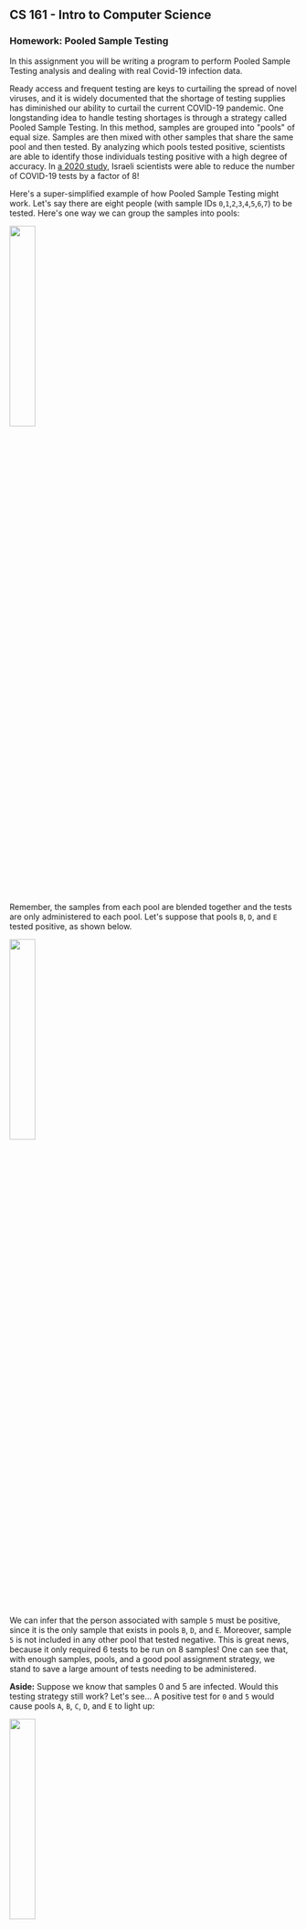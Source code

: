 ## CS 161 - Intro to Computer Science

### Homework: Pooled Sample Testing

In this assignment you will be writing a program to perform Pooled Sample Testing analysis and dealing with real Covid-19 infection data.

Ready access and frequent testing are keys to curtailing the spread of novel viruses, and it is widely documented that the shortage of testing supplies has diminished our ability to curtail the current COVID-19 pandemic. One longstanding idea to handle testing shortages is through a strategy called Pooled Sample Testing. In this method, samples are grouped into "pools" of equal size. Samples are then mixed with other samples that share the same pool and then tested. By analyzing which pools tested positive, scientists are able to identify those individuals testing positive with a high degree of accuracy. In [a 2020 study](https://advances.sciencemag.org/content/early/2020/08/20/sciadv.abc5961), Israeli scientists were able to reduce the number of COVID-19 tests by a factor of 8!

Here's a super-simplified example of how Pooled Sample Testing might work. Let's say there are eight people (with sample IDs `0`,`1`,`2`,`3`,`4`,`5`,`6`,`7`) to be tested. Here's one way we can group the samples into pools:

<img width="30%" src="figures/hw7_pools.png" />

Remember, the samples from each pool are blended together and the tests are only administered to each pool. Let's suppose that pools `B`, `D`, and `E` tested positive, as shown below.

<img width="30%" src="figures/hw7_pools_good.png" />

We can infer that the person associated with sample `5` must be positive, since it is the only sample that exists in pools `B`, `D`, and `E`. Moreover, sample `5` is not included in any other pool that tested negative. This is great news, because it only required 6 tests to be run on 8 samples! One can see that, with enough samples, pools, and a good pool assignment strategy, we stand to save a large amount of tests needing to be administered.

**Aside:** Suppose we know that samples 0 and 5 are infected. Would this testing strategy still work? Let's see... A positive test for `0` and `5` would cause pools
`A`, `B`, `C`, `D`, and `E` to light up:

<img width="30%" src="figures/hw7_pools_false.png" />

Uh oh, now the results are ambiguous. Samples `0` and `5` would indeed still be identified as being positive, but _so_ will samples `2` and `4`! This shows that Pooled Testing is susceptible to false positives when the infection rate is high and the number of pools is smaller than the number of samples. **I'll make sure that you don't have to deal with false positives for this assignment, but as good scientists, you should at least know that there are limitations to the Pooled Testing strategy.**

#### Student Outcomes

- Dealing with input files using a Scanner object.
- Dealing with user input using a Scanner object.
- Practice with ArrayLists
- Practice with HashMaps
- Exposure to real data analysis

#### Getting to Know the Data

Download the [PooledTesting Project](Hwk7_PooledTesting.zip) and open it in BlueJ. It contains the `PooledSampleTester` class, and a starting point for the other two classes you'll have to implement. The project folder also includes two data files you can use to test your code: `pooling_example.txt` and `pooling384_48_by_pool.txt`. The `pooling_example.txt` contains pool-sample assignments for the example given in this project's narrative. Here's what that file looks like:

```
pool    sample
A       0
A       2
A       3
A       7
B       4
B       5
B       6
B       1
C       0
C       3
C       4
C       1
D       5
D       6
D       7
D       2
E       0
E       4
E       5
E       2
F       6
F       7
F       1
F       3
```

You should use this example for testing as you write your program.

The second file is `pooling384_48_by_pool.txt`. This file has the same format, but the data is real, and was provided by the authors of this [2020 Scientific Advances paper](https://advances.sciencemag.org/content/early/2020/08/20/sciadv.abc5961). The data contains 384 COVID-19 samples split into 48 pools. Each pool is assigned 48 samples, and each sample is assigned to 6 pools.

#### Writing the Pool Class

- The first class you will write is `Pool`. A pool consists of a list of samples that have been blended together. Samples are represented with just integers in this project. Write the following:

  - There are two fields: A label or name to identify the pool (like `"A"`, `"B"`, `"C"`, ...) and an ArrayList of integers representing the pool's samples.

  - Constructor: Its only constructor takes a pool label as input. It instantiates the ArrayList field, and assigns the input ID.

  - `getSamples()` -- This method returns the list of samples.

  - `getPoolLabel()` -- This method returns the pool label.

  - `addSample(int s)` -- This method takes as input a sample number, and adds it to the list. Be careful not to add duplicates!

  - `containsSample(int s)` -- This method checks if the given sample number is contained in the current pool list. If so, return `true`.

  - `toString()` -- This method returns a String formatted as: `"P(s1, s2, ...)"`, where `P` is the pool label, and `s1` is the first sample in the pool, `s2` is the second sample in the pool, and so on.

  Make sure you test this class before moving on.

#### Writing the Detection Class

This class does most of the heavy lifting.

- Fields: You will need a HashMap that maps pool labels (which are `String`s) to `Pool` objects.

- A constructor that takes a `String` (the name of the pool-assignment file) as an argument. The constructor must build the set of Pools, and it stores them in the HashMap field. The constructor opens the file and ignores the first line, which just contains the column names. Each line in the file has this format: a pool label, followed by a "tab," followed by a sample that is assigned to that pool.

  You need to split each line by a tab (`"\\t"`) and convert the sample ID into an int, leaving the pool label as a String. Next, you must check the HashMap to see if the pool label already exists. If it does, then add the sample to the associated Pool. If it doesn't, then you need to first create a new entry in the HashMap (keyed on pool label, mapping to a new, empty `Pool`). Once this process is done, your HashMap might look something like:

  | Key (String) | Value (Pool)                               |
  | ------------ | ------------------------------------------ |
  | `"A"`        | Pool object containing samples `{0, 2, 3}` |
  | `"B"`        | Pool object containing samples `{4, 5, 6}` |
  | `"C"`        | etc.                                       |
  | ...          | etc.                                       |

- `toString()` -- This method returns a String containing all Pools (with each Pool on a separate line). You will need to use a for-each loop to iterate through the Pool objects in the HashMap, and append together each Pool object's string representation. The String you return should have one Pool per line, to look something like this:

  ```java
  Detection d = new Detection("pooling_example.txt");
  System.out.println(d.toString());
  > A(0, 2, 3, 7)
  > B(4, 5, 6, 1)
  > C(0, 3, 4, 1)
  > D(5, 6, 7, 2)
  > E(0, 4, 5, 2)
  > F(6, 7, 1, 3)
  ```

- getPoolsBySample(int sample) -- Since the HashMap only associates pools to its set of samples, we don't have an easy way of determining all the pools that a sample belongs to. (That is, a reverse lookup). Let's make one! Loop through your HashMap and keep track of all Pool objects that contain the given sample. You will need to use a for-each loop to iterate the HashMap. This method should return an ArrayList of Pools.

- `checkPoolIntegrity()` ensures that all Pools in the HashMap have equal size. Return true if that is the case, and false otherwise. You will need to use a for-each loop to iterate the HashMap.

- `detect(ArrayList<String> positivePoolLabels)` takes as input a list of labels belonging to Pools that have tested positive. It is up to this method to determine which samples are positive. Here's what you need to do. Loop through all your samples (not Pools!). For each one, you need to determine all the Pools to which it is assigned. Then check if all those Pools are in the input list. If so, then the current sample must be positive! Store it in an ArrayList. Return an ArrayList containing the positive samples.

To test this class, I would construct a Detection object to open the pooling_example.txt file, and running various methods on it. Here are some codepad examples:

```java
import java.util.ArrayList;
Detection d = new Detection("pooling_example.txt");
System.out.println(d.checkPoolIntegrity());
> true

System.out.println(d.getPoolsBySample(0));
> [A(0, 2, 3, 7), C(0, 3, 4, 1), E(0, 4, 5, 2)]

System.out.println(d.getPoolsBySample(5));
> [B(4, 5, 6, 1), D(5, 6, 7, 2), E(0, 4, 5, 2)]

System.out.println(d.getPoolsBySample(100));
> []

ArrayList<String> positivePools= new ArrayList<>();
positivePools.add("B");
positivePools.add("D");
positivePools.add("E");
System.out.println(d.detect(positivePools));
> [5]

positivePools.add("A");
System.out.println(d.detect(positivePools));
> [2, 5]

positivePools.add("C");
System.out.println(d.detect(positivePools));
> [0, 2, 4, 5]
```

#### Integrating the main() method

If everything is implemented, PooledSampleTester should now compile. Okay, let's run some tests on real COVID-19 data. Run its `main()` method. Remember that each pool is assigned 48 samples in the COVID-19 data, and each sample is assigned to 6 pools. Let's suppose Sample 2 (which is assigned to pools `B`, `J`, `R`, `Z`, `AH`, `AP`) is positive for COVID-19. Let's see if our tool can detect that!

```
Opening pooling384_48_by_pool.txt...
Testing pool integrity...Passed!
Enter the ID of a pool testing positive (or 'stop'): B
Enter the ID of a pool testing positive (or 'stop'): J
Enter the ID of a pool testing positive (or 'stop'): R
Enter the ID of a pool testing positive (or 'stop'): Z
Enter the ID of a pool testing positive (or 'stop'): AH
Enter the ID of a pool testing positive (or 'stop'): AP
Enter the ID of a pool testing positive (or 'stop'): stop
Sample 2 tested positive.
```

Here's samples 1 and 2 testing positive.

```
Opening pooling384_48_by_pool.txt...
Testing pool integrity...Passed!
Enter the ID of a pool testing positive (or 'stop'): A
Enter the ID of a pool testing positive (or 'stop'): I
Enter the ID of a pool testing positive (or 'stop'): Q
Enter the ID of a pool testing positive (or 'stop'): Y
Enter the ID of a pool testing positive (or 'stop'): AG
Enter the ID of a pool testing positive (or 'stop'): AO
Enter the ID of a pool testing positive (or 'stop'): B
Enter the ID of a pool testing positive (or 'stop'): J
Enter the ID of a pool testing positive (or 'stop'): R
Enter the ID of a pool testing positive (or 'stop'): Z
Enter the ID of a pool testing positive (or 'stop'): AH
Enter the ID of a pool testing positive (or 'stop'): AP
Enter the ID of a pool testing positive (or 'stop'): stop
Sample 1 tested positive.
Sample 2 tested positive.
```

Make sure you should test other scenarios besides these.

#### Food for Thought

- Can you explain to a child how Pooled Sample Testing actually reduces the number of tests needed to test 100 people? (You still need 100 swabs to get samples, but it's testing those swabs that we're saving)

- The magic behind Pooled Testing has to do with how the pools were assigned in the first place. They were given to you in the files, but their assignments aren't arbitrary! It turns out that the pooling assignment is nontrivial, and is related to [Kirkman's Problem](https://cs.lmu.edu/~ray/notes/kirkman/). Check out that link if you're interested!

- Given a set of pools (and their assigned samples), can you express a way to predict the false positive rate?

#### Program Defensively

You can't control how another user or program chooses to use your methods. For each method, think critically about all the things that could go wrong and cause an unintended result (e.g., a runtime error, infinite loop/recursion, etc.). Chances are, I'll be trying all kinds of inputs (negative values, zeroes, nulls, empty-strings, etc.) when I grade your program. The mark of a good programmer is one that can anticipate such scenarios ahead of time and ensure that their program handles all sorts of errors gracefully.

#### Commenting

Each and every method should have a "javadoc-style" comment above it (the ones that use `/* ... */`). For full credit, you should use the @param and @return tags as appropriate in these method comments. Each instance variable (field) should have a brief comment as well. Don't forget the main comment at the top of the class either - I'm looking for more than just a sentence or two.

#### Grading

```
This assignment will be graded out of a total of 100pts.

[5pts]  Appropriate fields have been declared.
[10pts] All elements of the Pool class has been properly
        implemented.

Detection class
[10pts] The constructor reads the contents of the given file
        into a HashMap of Strings to Pools.

[5pts]  toString() returns a string containing all pools in
        the HashMap (one per line)

[20pts] getPoolsBySample(int sample) returns an ArrayList of
        Pools that contains the given sample

[10pts] checkPoolIntegrity() ensures all pools have equal size.

[20pts] detect(ArrayList<String> positivePoolLabels) a list of
        samples testing positive

Misc
[5pts] You re-use code whenever possible.

[5pts] You program defensively and check for edge cases.

[5pts] You provide Javadocs style comments for any new methods
       implemented.

[5pts] You include sufficient inline comments to explain the
       logic of your methods.
```

#### Submitting Your Assignment

After you have completed the assignment, use the following to submit your work.
Exit BlueJ

- Open your computer's File Finder (some times called File Explorer). Locate the project folder.

- Right-click on the project folder, then:

  - If using Windows, select Send to then Zip file
  - If using MacOS, select Compress ... items
  - This step takes your selected creates a .zip file that you will submit to me.

  It's really important you got this right. If you have doubts, ask one of us to check for you! I recommend that you double-check by opening the zip file, and investigating the contents to ensure that all the files are in there.

- Navigate to our course page on Canvas and click on the assignment to which you are submitting.

- Click on Submit Assignment, and you should be able to "browse" for your file

- Select the `.zip` you just created, and click Submit Assignment again to upload it.

- You may submit as often as you'd like before the deadline. I will grade the most recent copy.

#### Credits

Written by David Chiu.
